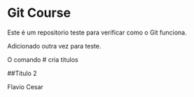 # Git Course

Este é um repositorio teste para verificar como o Git funciona.

Adicionado outra vez para teste.

O comando # cria titulos

##Titulo 2

Flavio Cesar
